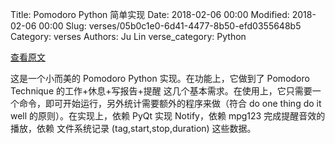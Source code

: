 Title: Pomodoro Python 简单实现
Date: 2018-02-06 00:00
Modified: 2018-02-06 00:00
Slug: verses/05b0c1e0-6d41-4477-8b50-efd0355648b5
Category: verses
Authors: Ju Lin
verse_category: Python

[查看原文](https://github.com/mehdidc/pomodoro)

这是一个小而美的 Pomodoro Python 实现。在功能上，它做到了 Pomodoro  Technique 的工作+休息+写报告+提醒 这几个基本需求。在使用上，它只需要一个命令，即可开始运行，另外统计需要额外的程序来做（符合 do one thing do it well 的原则）。在实现上，依赖 PyQt 实现 Notify，依赖 mpg123 完成提醒音效的播放，依赖 文件系统记录 (tag,start,stop,duration) 这些数据。